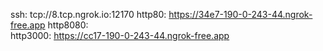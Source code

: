 ssh: tcp://8.tcp.ngrok.io:12170 
http80: https://34e7-190-0-243-44.ngrok-free.app 
http8080:  
http3000: https://cc17-190-0-243-44.ngrok-free.app 
